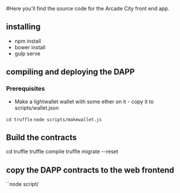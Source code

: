 
#Here you'll find the source code for the Arcade City front end app.

## installing
- npm install
- bower install
- gulp serve


## compiling and deploying the DAPP
### Prerequisites
- Make a lightwallet wallet with some ether on it - copy it to scripts/wallet.json

``cd truffle``
``node scripts/makewallet.js``


## Build the contracts

cd truffle
truffle compile
truffle migrate --reset

## copy the DAPP contracts to the web frontend

``node script/
